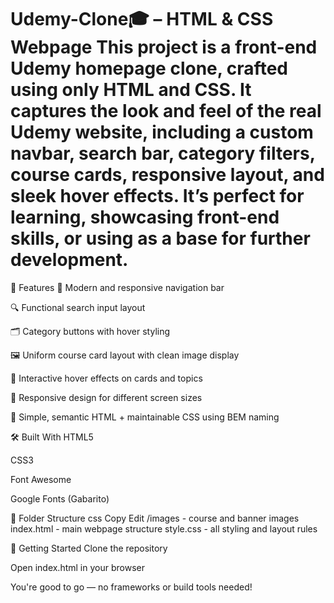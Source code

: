 # Udemy-Clone🎓  – HTML & CSS Webpage This project is a front-end Udemy homepage clone, crafted using only HTML and CSS. It captures the look and feel of the real Udemy website, including a custom navbar, search bar, category filters, course cards, responsive layout, and sleek hover effects. It’s perfect for learning, showcasing front-end skills, or using as a base for further development.

🌟 Features 🧭 Modern and responsive navigation bar

🔍 Functional search input layout

🗂️ Category buttons with hover styling

🖼️ Uniform course card layout with clean image display

🎯 Interactive hover effects on cards and topics

📱 Responsive design for different screen sizes

🦄 Simple, semantic HTML + maintainable CSS using BEM naming

🛠️ Built With HTML5

CSS3

Font Awesome

Google Fonts (Gabarito)

📁 Folder Structure css Copy Edit /images - course and banner images
index.html - main webpage structure
style.css - all styling and layout rules

🚀 Getting Started Clone the repository

Open index.html in your browser

You're good to go — no frameworks or build tools needed!
